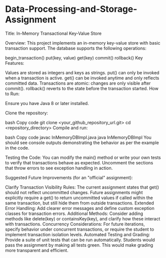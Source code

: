 # Data-Processing-and-Storage-Assignment
Title: In-Memory Transactional Key-Value Store

Overview:
This project implements an in-memory key-value store with basic transaction support. The database supports the following operations:

begin_transaction()
put(key, value)
get(key)
commit()
rollback()
Key Features:

Values are stored as integers and keys as strings.
put() can only be invoked when a transaction is active.
get() can be invoked anytime and only reflects committed data.
Transactions are atomic: changes are only visible after commit().
rollback() reverts to the state before the transaction started.
How to Run:

Ensure you have Java 8 or later installed.

Clone the repository:

bash
Copy code
git clone <your_github_repository_url.git>
cd <repository_directory>
Compile and run:

bash
Copy code
javac InMemoryDBImpl.java
java InMemoryDBImpl
You should see console outputs demonstrating the behavior as per the example in the code.

Testing the Code:
You can modify the main() method or write your own tests to verify that transactions behave as expected. Uncomment the sections that throw errors to see exception handling in action.

Suggested Future Improvements (for an "official" assignment):

Clarify Transaction Visibility Rules: The current assignment states that get() should not reflect uncommitted changes. Future assignments might explicitly require a get() to return uncommitted values if called within the same transaction, but still hide them from outside transactions.
Extended Error Handling: Add clearer error messages and define custom exception classes for transaction errors.
Additional Methods: Consider adding methods like delete(key) or containsKey(key), and clarify how these interact with transactions.
Concurrency Considerations: For future iterations, specify behavior under concurrent transactions, or require the student to implement transaction isolation levels.
Automated Testing and Grading: Provide a suite of unit tests that can be run automatically. Students would pass the assignment by making all tests green. This would make grading more transparent and efficient.
